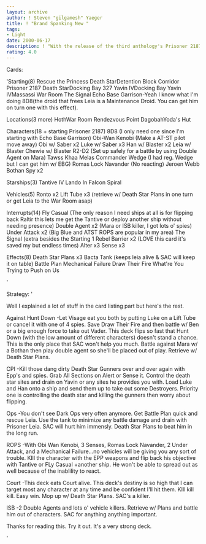 ```yaml
---
layout: archive
author: ! Steven "gilgamesh" Yaeger
title: ! "Brand Spanking New "
tags:
- Light
date: 2000-06-17
description: ! "With the release of the third anthology's Prisoner 2187, RTP is a major force to be reckoned with.  This deck flips by turn 3 at the latest and uses unusually high destiny and EPP's to combat the opponent."
rating: 4.0
---
```

Cards: 

'Starting(8)
Rescue the Princess
Death StarDetention Block Corridor
Prisoner 2187
Death StarDocking Bay 327
Yavin IVDocking Bay
Yavin IVMassassi War Room
The Signal
Echo Base Garrison-Yeah I know what I'm doing 8D8(the droid that frees Leia is a Maintenance Droid.  You can get him on turn one with this effect).

Locations(3 more)
HothWar Room
Rendezvous Point
DagobahYoda's Hut

Characters(18 + starting Prisoner 2187)
8D8 (I only need one since I'm starting with Echo Base Garrison)
Obi-Wan Kenobi (Make a AT-ST pilot move away)
Obi w/ Saber x2
Luke w/ Saber x3
Han w/ Blaster x2
Leia w/ Blaster
Chewie w/ Blaster
R2-D2 (Set up safely for a battle by using Double Agent on Mara)
Tawss Khaa
Melas
Commander Wedge (I had reg. Wedge but I can get him w/ EBG)
Romas Lock Navander (No reacting)
Jeroen Webb
Bothan Spy x2

Starships(3)
Tantive IV
Lando In Falcon
Spiral

Vehicles(5)
Ronto x2
Lift Tube x3
(retrieve w/ Death Star Plans in one turn or get Leia to the War Room asap)

Interrupts(14)
Fly Casual (The only reason I need ships at all is for flipping back Raltir this lets me get the Tantive or deploy another ship without needing presence)
Double Agent x2 (Mara or ISB killer, I got lots o' spies)
Under Attack x2 (Big Blue and ATST ROPS are popular in my area)
The Signal (extra besides the Starting 1
Rebel Barrier x2 (LOVE this card it's saved my but endless times)
Alter x3
Sense x3

Effects(8)
Death Star Plans x3
Bacta Tank (keeps leia alive & SAC will keep it on table)
Battle Plan
Mechanical Failure
Draw Their Fire
What're You Trying to Push on Us

'

Strategy: '

Well I explained a lot of stuff in the card listing part but here's the rest.

Against Hunt Down -Let Visage eat you both by putting Luke on a Lift Tube or cancel it with one of 4 spies.  Save Draw Their Fire and then battle w/ Ben or a big enough force to take out Vader.  This deck flips so fast that Hunt Down (with the low amount of different characters) doesn't stand a chance.  This is the only place that SAC won't help you much.  Battle against Mara w/ a Bothan then play double agent so she'll be placed out of play.  Retrieve w/ Death Star Plans.

CPI -Kill those dang dirty Death Star Gunners over and over again with Epp's and spies.  Grab All Sections on Alert or Sense it.  Control the death star sites and drain on Yavin or any sites he provides you with.  Load Luke and Han onto a ship and send them up to take out some Destroyers.  Priority one is controlling the death star and killing the gunners then worry about flipping.

Ops -You don't see Dark Ops very often anymore.  Get Battle Plan quick and rescue Leia.  Use the tank to minimize any battle damage and drain with Prisoner Leia.  SAC will hurt him immensly.  Death Star Plans to beat him in the long run.

ROPS -With Obi Wan Kenobi, 3 Senses, Romas Lock Navander, 2 Under Attack, and a Mechanical Failure...no vehicles will be giving you any sort of trouble.  KIll the character with the EPP weapons and flip back his objective with Tantive or FLy Casual +another ship.  He won't be able to spread out as well because of the inablility to react.

Court -This deck eats Court alive.  This deck's destiny is so high that I can target most any character at any time and be confident I'll hit them.  KIll kill kill.	Easy win.  Mop up w/ Death Star Plans.	SAC's a killer.

ISB -2 Double Agents and lots o' vehicle killers.  Retrieve w/ Plans and battle him out of characters.  SAC for anything anything important.

Thanks for reading this.  Try it out.  It's a very strong deck.

'